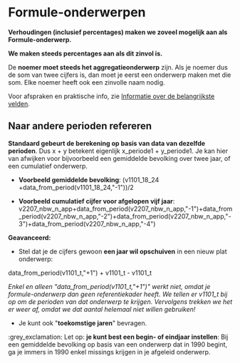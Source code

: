 # Formule-onderwerpen

**Verhoudingen (inclusief percentages) maken we zoveel mogelijk aan als Formule-onderwerp.**

**We maken steeds percentages aan als dit zinvol is.**

De **noemer moet steeds het aggregatieonderwerp** zijn. Als je noemer dus de som van twee cijfers is, dan moet je eerst een onderwerp maken met die som. Elke noemer heeft ook een zinvolle naam nodig.

Voor afspraken en praktische info, zie [Informatie over de belangrijkste velden](https://github.com/provinciesincijfers/JiveDocumentation/blob/master/03.%20Onderwerpentabel/Informatie%20over%20de%20belangrijkste%20velden.md#formule).

## Naar andere perioden refereren

**Standaard gebeurt de berekening op basis van data van dezelfde perioden**. Dus x + y betekent eigenlijk x\_periode1 + y\_periode1. Je kan hier van afwijken voor bijvoorbeeld een gemiddelde bevolking over twee jaar, of een cumulatief onderwerp.

- **Voorbeeld gemiddelde bevolking**: (v1101\_18\_24 +data\_from\_period(v1101\_18\_24,&quot;-1&quot;))/2

- **Voorbeeld cumulatief cijfer voor afgelopen vijf jaar**: v2207\_nbw\_n\_app+data\_from\_period(v2207\_nbw\_n\_app,&quot;-1&quot;)+data\_from\_period(v2207\_nbw\_n\_app,&quot;-2&quot;)+data\_from\_period(v2207\_nbw\_n\_app,&quot;-3&quot;)+data\_from\_period(v2207\_nbw\_n\_app,&quot;-4&quot;)

**Geavanceerd:**

- Stel dat je de cijfers gewoon **een jaar wil opschuiven** in een nieuw plat onderwerp:

data\_from\_period(v1101\_t,&quot;+1&quot;) + v1101\_t - v1101\_t

*Enkel en alleen "data\_from\_period(v1101\_t,&quot;+1&quot;)" werkt niet, omdat je formule-onderwerp dan geen referentiekader heeft. We tellen er v1101\_t bij op om de perioden van dat onderwerp te krijgen. Vervolgens trekken we het er weer af, omdat we dat aantal helemaal niet willen gebruiken!*

- Je kunt ook &quot;**toekomstige jaren**&quot; bevragen.

:grey\_exclamation: Let op: **je kunt best een begin- of eindjaar instellen**: Bij een gemiddelde bevolking op basis van een onderwerp dat in 1990 begint, ga je immers in 1990 enkel missings krijgen in je afgeleid onderwerp.
